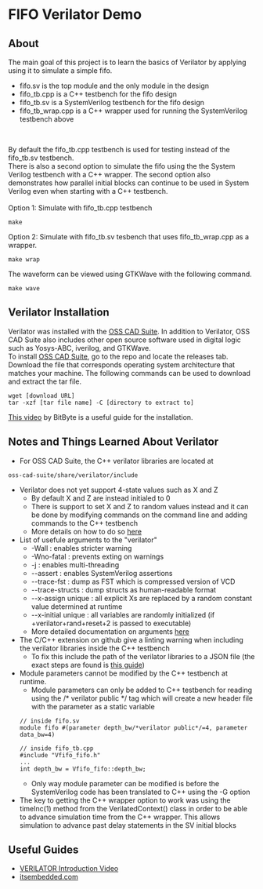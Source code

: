 # FIFO Verilator Demo

## About
The main goal of this project is to learn the basics of Verilator by applying using it to simulate a simple fifo. <br>

- fifo.sv is the top module and the only module in the design
- fifo_tb.cpp is a C++ testbench for the fifo design
- fifo_tb.sv is a SystemVerilog testbench for the fifo design
- fifo_tb_wrap.cpp is a C++ wrapper used for running the SystemVerilog testbench above
<br>

By default the fifo_tb.cpp testbench is used for testing instead of the fifo_tb.sv testbench. <br>
There is also a second option to simulate the fifo using the the System Verilog testbench with a C++ wrapper. The second option also demonstrates how parallel initial blocks can continue to be used in System Verilog even when starting with a C++ testbench.
<br> <br>
Option 1: Simulate with fifo_tb.cpp testbench
```
make
```
Option 2: Simulate with fifo_tb.sv tesbench that uses fifo_tb_wrap.cpp as a wrapper.
```
make wrap
```

The waveform can be viewed using GTKWave with the following command. <br>
```
make wave
```

## Verilator Installation
Verilator was installed with the [OSS CAD Suite](https://github.com/YosysHQ/oss-cad-suite-build/?tab=readme-ov-file).
In addition to Verilator, OSS CAD Suite also includes other open source software used in digital logic such as Yosys-ABC, iverilog, and GTKWave. <br>
To install [OSS CAD Suite](https://github.com/YosysHQ/oss-cad-suite-build/?tab=readme-ov-file), go to the repo and locate the releases tab. Download the file that corresponds operating system architecture that matches your machine. The following commands can be used to download and extract the tar file. <br>
```
wget [download URL]
tar -xzf [tar file name] -C [directory to extract to]
```
[This video](https://youtu.be/ALuaCai1W_0?t=69) by BitByte is a useful guide for the installation.

## Notes and Things Learned About Verilator
- For OSS CAD Suite, the C++ verilator libraries are located at 
```
oss-cad-suite/share/verilator/include
```
- Verilator does not yet support 4-state values such as X and Z
    - By default X and Z are instead initialed to 0
    - There is support to set X and Z to random values instead and it can be done by modifying commands on the command line and adding commands to the C++ testbench
    - More details on how to do so [here](https://itsembedded.com/dhd/verilator_2/)
- List of usefule arguments to the "verilator" 
    - -Wall : enables stricter warning
    - -Wno-fatal : prevents exting on warnings
    - -j <jobs> : enables multi-threading
    - --assert : enables SystemVerilog assertions
    - --trace-fst : dump as FST which is compressed version of VCD
    - --trace-structs : dump structs as human-readable format
    - --x-assign unique : all explicit Xs are replaced by a random constant value determined at runtime
    - --x-initial unique : all variables are randomly initialized (if +verilator+rand+reset+2 is passed to executable)
    - More detailed documentation on arguments [here](https://verilator.org/guide/latest/exe_verilator.html)
- The C/C++ extension on github give a linting warning when including the verilator libraries inside the C++ testbench
    - To fix this include the path of the verilator libraries to a JSON file (the exact steps are found is [this guide](https://code.visualstudio.com/docs/cpp/configure-intellisense))
- Module parameters cannot be modified by the C++ testbench at runtime.
    - Module parameters can only be added to C++ testbench for reading using the /* verilator public */ tag which will create a new header file with the parameter as a static variable
    ```
    // inside fifo.sv
    module fifo #(parameter depth_bw/*verilator public*/=4, parameter data_bw=4)

    // inside fifo_tb.cpp
    #include "Vfifo_fifo.h"
    ...
    int depth_bw = Vfifo_fifo::depth_bw;
    ```
    - Only way module parameter can be modified is before the SystemVerilog code has been translated to C++ using the -G option
- The key to getting the C++ wrapper option to work was using the timeInc(1) method from the VerilatedContext() class in order to be able to advance simulation time from the C++ wrapper. This allows simulation to advance past delay statements in the SV initial blocks

## Useful Guides
- [VERILATOR Introduction Video](https://www.youtube.com/watch?v=ALuaCai1W_0)
- [itsembedded.com](https://itsembedded.com/dhd_list/)